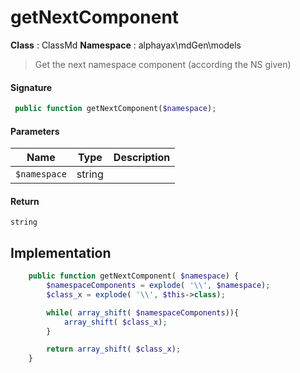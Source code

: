 
# getNextComponent

**Class** : ClassMd
**Namespace**  : alphayax\mdGen\models


> Get the next namespace component (according the NS given)


#### Signature

```php
 public function getNextComponent($namespace);
```

#### Parameters

| Name | Type | Description |
|---|---|---|
| `$namespace` | string |  |

#### Return

    string 

## Implementation

```php
    public function getNextComponent( $namespace) {
        $namespaceComponents = explode( '\\', $namespace);
        $class_x = explode( '\\', $this->class);

        while( array_shift( $namespaceComponents)){
            array_shift( $class_x);
        }

        return array_shift( $class_x);
    }

```
